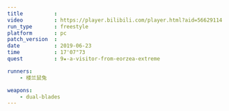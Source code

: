```yaml
---
title          :
video          : https://player.bilibili.com/player.html?aid=56629114
run_type       : freestyle
platform       : pc
patch_version  :
date           : 2019-06-23
time           : 17'07"73
quest          : 9★-a-visitor-from-eorzea-extreme

runners:
    - 楼兰鼠兔

weapons:
    - dual-blades
---
```

